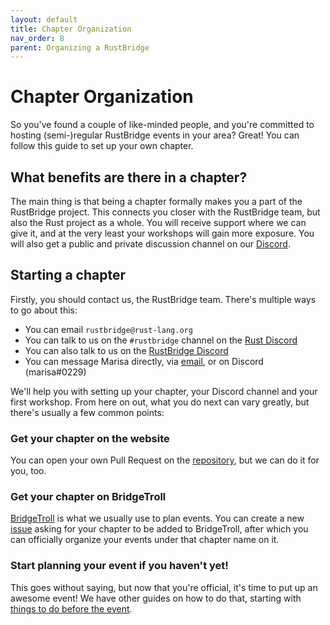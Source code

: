 ```yaml
---
layout: default
title: Chapter Organization
nav_order: 8
parent: Organizing a RustBridge
---
```


# Chapter Organization

So you've found a couple of like-minded people, and you're committed to hosting
(semi-)regular RustBridge events in your area? Great! You can follow this guide
to set up your own chapter.

## What benefits are there in a chapter?

The main thing is that being a chapter formally makes you a part of the
RustBridge project. This connects you closer with the RustBridge team, but
also the Rust project as a whole. You will receive support where we can give it,
and at the very least your workshops will gain more exposure. You will also get
a public and private discussion channel on our [Discord][rbdiscord].

## Starting a chapter

Firstly, you should contact us, the RustBridge team. There's multiple ways to go
about this:

- You can email `rustbridge@rust-lang.org`
- You can talk to us on the `#rustbridge` channel on the [Rust
  Discord][rustdiscord]
- You can also talk to us on the [RustBridge Discord][rbdiscord]
- You can message Marisa directly, via [email](mailto:mokou@posteo.de), or on
  Discord (marisa#0229)

We'll help you with setting up your chapter, your Discord channel and your first
workshop. From here on out, what you do next can vary greatly, but there's
usually a few common points:

### Get your chapter on the website

You can open your own Pull Request on the
[repository](https://github.com/rustbridge/website), but we can do it for you,
too.

### Get your chapter on BridgeTroll

[BridgeTroll](https://bridgetroll.org) is what we usually use to plan events.
You can create a new
[issue](https://github.com/railsbridge/bridge_troll/issues/new) asking for your
chapter to be added to BridgeTroll, after which you can officially organize your
events under that chapter name on it.

### Start planning your event if you haven't yet!

This goes without saying, but now that you're official, it's time to put up an
awesome event! We have other guides on how to do that, starting with [things to
do before the event](/organizing/before).

[rustdiscord]: https://discord.gg/rust-lang
[rbdiscord]: https://discord.gg/DpBApCd
